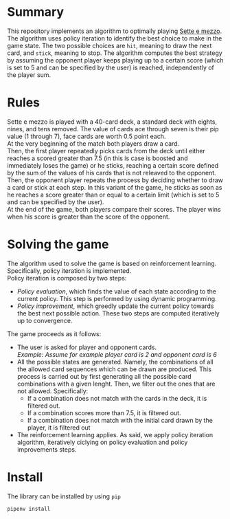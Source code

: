 # Summary
This repository implements an algorithm to optimally playing [Sette e mezzo](https://en.wikipedia.org/wiki/Sette_e_mezzo).
The algorithm uses policy iteration to identify the best choice to make in the game state. The two possible choices are `hit`, meaning
to draw the next card, and `stick`, meaning to stop.
The algorithm computes the best strategy by assuming the opponent player keeps playing up to a certain score
(which is set to 5 and can be specified by the user) is reached, independently of the player sum.

# Rules
Sette e mezzo is played with a 40-card deck, a standard deck with eights, nines, and tens removed. The value of cards ace 
through seven is their pip value (1 through 7), face cards are worth 0.5 point each.  
At the very beginning of the match both players draw a card.  
Then, the first player repeatedly picks cards from the deck until either reaches a scored greater
than 7.5 (in this is case is boosted and immediately loses the game) or he sticks, reaching a certain score 
defined by the sum of the values of his cards that is not releaved to the opponent.   
Then, the opponent player repeats the process by deciding whether to draw a card or stick at each step. In this variant of the game, 
he sticks as soon as he reaches a score greater than or equal to a certain limit (which is set to 5 and can be specified by the user).   
At the end of the game, both players compare their scores. The player wins when his score is greater than 
the score of the opponent.

# Solving the game
The algorithm used to solve the game is based on reinforcement learning. Specifically, policy iteration is implemented.  
Policy iteration is composed by two steps:
* *Policy evaluation*, which finds the value of each state according to the current policy. This step is performed by using dynamic programming.
* *Policy improvement*, which greedly update the current policy towards the best next possible action.
These two steps are computed iteratively up to convergence.
  
The game proceeds as it follows:
* The user is asked for player and opponent cards.  
  *Example: Assume for example player card is 2 and opponent card is 6*
* All the possible states are generated. Namely, the combinations of all the allowed card sequences 
  which can be drawn are produced. This process is carried out by first generating all the 
  possible card combinations with a given lenght. Then, we filter out the ones that are not allowed. 
  Specifically:
  * If a combination does not match with the cards in the deck, it is filtered out.
  * If a combination scores more than 7.5, it is filtered out.
  * If a combination does not match with the initial card drawn by the player, it is filtered out
* The reinforcement learning applies. As said, we apply policy iteration algorithm, iteratively ciclying
  on policy evaluation and policy improvements steps. 

# Install
The library can be installed by using `pip`

```pipenv install```
